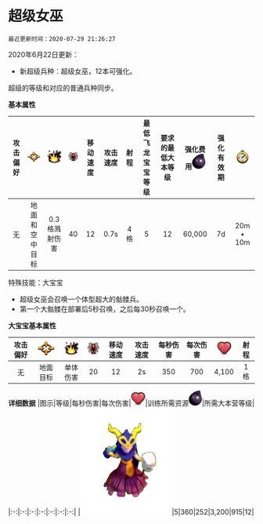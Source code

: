 # 超级女巫

`最近更新时间：2020-07-29 21:26:27`

2020年6月22日更新：
- 新超级兵种：超级女巫，12本可强化。

超级的等级和对应的普通兵种同步。


**基本属性**

|攻击偏好|![目标](/wiki/Other/Target.png "目标")|![攻击类型](/wiki/Other/AttackType.png "攻击类型")|![人口](/wiki/Other/Troops.png "人口")|移动速度|攻击速度|射程|最低飞龙宝宝等级|要求的最低大本等级|强化费用![强化费用](/wiki/Other/Dark_Elixir.png "强化费用")|	强化有效期|![训练时间](/wiki/Other/Clock.png "训练时间")|
|:-:|:-:|:-:|:-:|:-:|:-:|:-:|:-:|:-:|:-:|:-:|:-:|
|无|地面和空中目标|0.3格溅射伤害|40|12|0.7s|4格|5|12|60,000|7d|20m • 10m|

特殊技能：大宝宝
* 超级女巫会召唤一个体型超大的骷髅兵。
* 第一个大骷髅在部署后5秒召唤，之后每30秒召唤一个。

**大宝宝基本属性**

|攻击偏好|![目标](/wiki/Other/Target.png "目标")|![攻击类型](/wiki/Other/AttackType.png "攻击类型")|![人口](/wiki/Other/Troops.png "人口")|移动速度|攻击速度|每秒伤害|每次伤害|![生命值](/wiki/Other/Heart.png "生命值")|射程|
|:-:|:-:|:-:|:-:|:-:|:-:|:-:|:-:|:-:|:-:|
|无|地面目标|单体伤害|20|12|2s|350|700|4,100|1格|


**详细数据**
|图示|等级|每秒伤害|每次伤害|![生命值](/wiki/Other/Heart.png "生命值")|训练所需资源![黑油](/wiki/Other/Dark_Elixir.png "黑油")|所需大本营等级|
|:-:|:-:|:-:|:-:|:-:|:-:|:-:|
|![Super Witch](/wiki/Troops/HomeVillage/SuperWitch/Lv5.png)|5|360|252|3,200|915|12|
